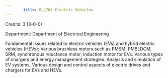 ```yaml
---
        title: ELL764 Electric Vehicles
---
```

Credits: 3 (3-0-0)

Department: Department of Electrical Engineering

Fundamental issues related to electric vehicles (EVs) and hybrid electric vehicles (HEVs); Various brushless motors such as PMSM, PMBLDCM, SRM, synchronous reluctance motor, induction motor for EVs. Various types of chargers and energy management strategies. Analysis and simulation of EV systems. Various design and control aspects of electric drives and chargers for EVs and HEVs.